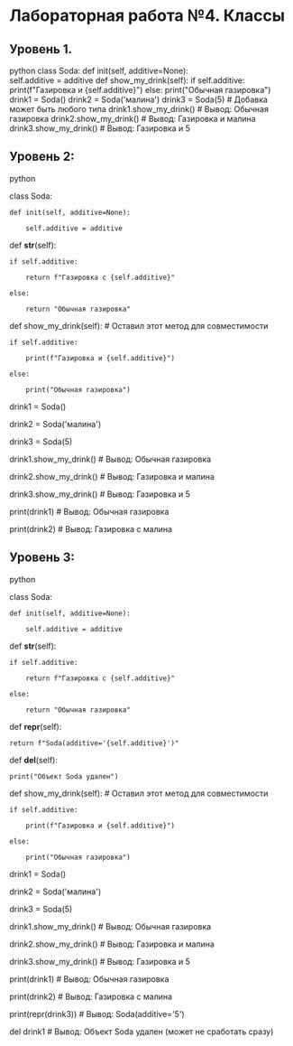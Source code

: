 # Лабораторная работа №4. Классы

## Уровень 1.

python
class Soda:
    def init(self, additive=None):   
        self.additive = additive
    def show_my_drink(self):
        if self.additive:
            print(f"Газировка и {self.additive}")
        else:
            print("Обычная газировка")
drink1 = Soda()
drink2 = Soda('малина')
drink3 = Soda(5)  # Добавка может быть любого типа
drink1.show_my_drink()  # Вывод: Обычная газировка
drink2.show_my_drink()  # Вывод: Газировка и малина
drink3.show_my_drink()  # Вывод: Газировка и 5

## Уровень 2:

python

class Soda:

    def init(self, additive=None):
    
        self.additive = additive


def __str__(self):

    if self.additive:
    
        return f"Газировка с {self.additive}"
        
    else:
    
        return "Обычная газировка"

def show_my_drink(self):  # Оставил этот метод для совместимости

    if self.additive:
    
        print(f"Газировка и {self.additive}")
        
    else:
    
        print("Обычная газировка")

drink1 = Soda()

drink2 = Soda('малина')

drink3 = Soda(5)

drink1.show_my_drink() # Вывод: Обычная газировка

drink2.show_my_drink() # Вывод: Газировка и малина

drink3.show_my_drink() # Вывод: Газировка и 5

print(drink1)  # Вывод: Обычная газировка

print(drink2)  # Вывод: Газировка с малина

## Уровень 3:

python

class Soda:

    def init(self, additive=None):
    
        self.additive = additive


def __str__(self):

    if self.additive:
    
        return f"Газировка с {self.additive}"
        
    else:
    
        return "Обычная газировка"

def __repr__(self):

    return f"Soda(additive='{self.additive}')"

def __del__(self):

    print("Объект Soda удален")

def show_my_drink(self): # Оставил этот метод для совместимости

    if self.additive:
    
        print(f"Газировка и {self.additive}")
        
    else:
    
        print("Обычная газировка")

drink1 = Soda()

drink2 = Soda('малина')

drink3 = Soda(5)

drink1.show_my_drink() # Вывод: Обычная газировка

drink2.show_my_drink() # Вывод: Газировка и малина

drink3.show_my_drink() # Вывод: Газировка и 5

print(drink1)  # Вывод: Обычная газировка

print(drink2)  # Вывод: Газировка с малина

print(repr(drink3)) # Вывод: Soda(additive='5')

del drink1         # Вывод: Объект Soda удален (может не сработать сразу)
